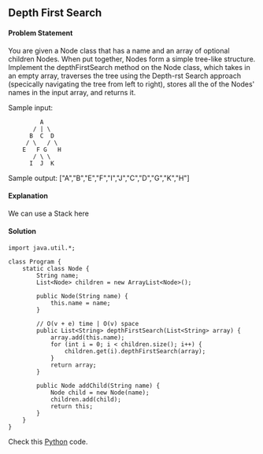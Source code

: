 ## Depth First Search

#### Problem Statement


You are given a Node class that has a name and an array of optional children Nodes. When put together, Nodes form a simple tree-like structure. Implement the
depthFirstSearch method on the Node class, which takes in an empty array, traverses the tree using the Depth-rst Search approach (specically navigating the
tree from left to right), stores all the of the Nodes' names in the input array, and returns it.

Sample input:
```
         A
       / | \
      B  C  D
     / \   / \
    E   F G   H
       / \ \
      I  J  K
```
Sample output: ["A","B","E","F","I","J","C","D","G","K","H"]



#### Explanation

We can use a Stack here


#### Solution
```
import java.util.*;

class Program {
    static class Node {
        String name;
        List<Node> children = new ArrayList<Node>();

        public Node(String name) {
            this.name = name;
        }

        // O(v + e) time | O(v) space
        public List<String> depthFirstSearch(List<String> array) {
            array.add(this.name);
            for (int i = 0; i < children.size(); i++) {
                children.get(i).depthFirstSearch(array);
            }
            return array;
        }

        public Node addChild(String name) {
            Node child = new Node(name);
            children.add(child);
            return this;
        }
    }
}

```

Check this [Python](../python/Depth_First_Search.py) code.

